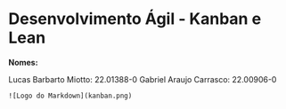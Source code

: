 # Desenvolvimento Ágil - Kanban e Lean

**Nomes:**

Lucas Barbarto Miotto: 22.01388-0
Gabriel Araujo Carrasco: 22.00906-0

```
![Logo do Markdown](kanban.png)
```
